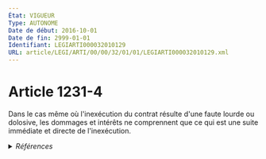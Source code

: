 ```yaml
---
État: VIGUEUR
Type: AUTONOME
Date de début: 2016-10-01
Date de fin: 2999-01-01
Identifiant: LEGIARTI000032010129
URL: article/LEGI/ARTI/00/00/32/01/01/LEGIARTI000032010129.xml
---
```


<h1>Article 1231-4</h1>

Dans le cas même où l'inexécution du contrat résulte d'une faute lourde ou
dolosive, les dommages et intérêts ne comprennent que ce qui est une suite
immédiate et directe de l'inexécution.


<details>
  <summary><em>Références</em></summary>

  <h2>Articles faisant référence à l'article</h2>
  
  <ul>
    <li>
      <a href="https://legal.tricoteuses.fr//redirection/LEGIARTI000032006591?vers=git&vers=legifrance">Ordonnance n° 2016-131 du 10 février 2016 portant réforme du droit des contrats, du régime général et de la preuve des obligations - article 2 ENTIEREMENT_MODIF</a> CREE source
    </li>
  </ul>
  
  <h2>Références faites par l'article</h2>
  
  <ul>
    <li>
      2016-02-10 CREE cible <a href="https://legal.tricoteuses.fr//redirection/LEGIARTI000032006591?vers=git&vers=legifrance">Ordonnance n° 2016-131 du 10 février 2016 portant réforme du droit des contrats, du régime général et de la preuve des obligations - article 2 ENTIEREMENT_MODIF</a>
    </li>
    <li>
      2999-01-01 CONCORDANCE source <a href="https://legal.tricoteuses.fr//redirection/LEGIARTI000006436417?vers=git&vers=legifrance">Code civil - article 1151 AUTONOME MODIFIE, en vigueur du 1804-03-21 au 2016-10-01</a>
    </li>
  </ul>
</details>

